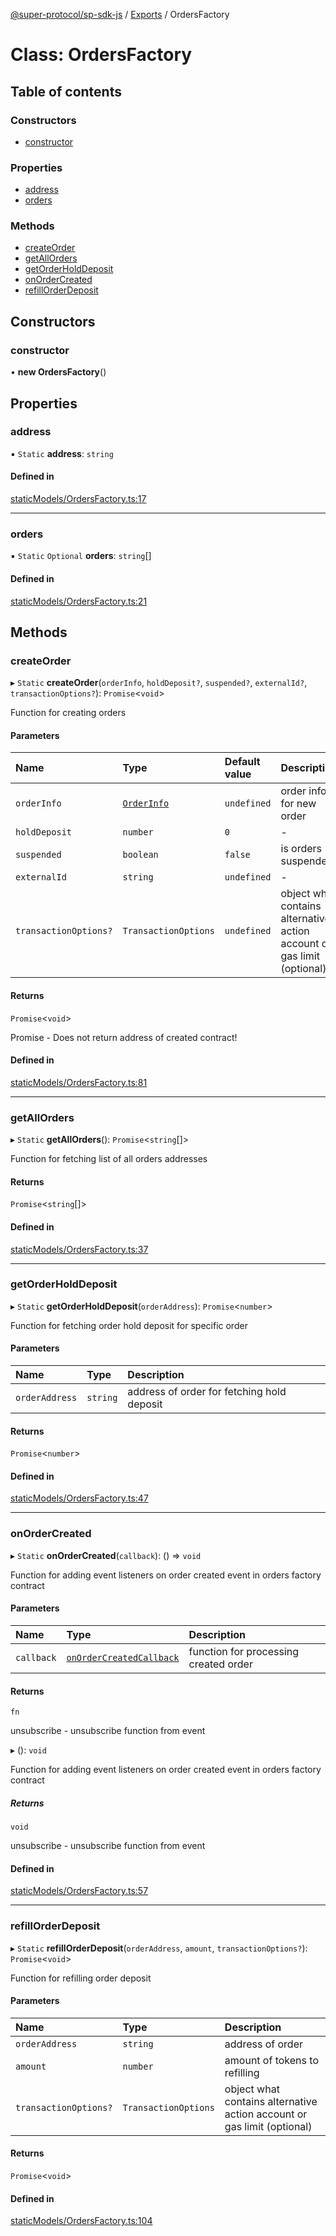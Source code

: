 [@super-protocol/sp-sdk-js](../README.md) / [Exports](../modules.md) / OrdersFactory

# Class: OrdersFactory

## Table of contents

### Constructors

- [constructor](OrdersFactory.md#constructor)

### Properties

- [address](OrdersFactory.md#address)
- [orders](OrdersFactory.md#orders)

### Methods

- [createOrder](OrdersFactory.md#createorder)
- [getAllOrders](OrdersFactory.md#getallorders)
- [getOrderHoldDeposit](OrdersFactory.md#getorderholddeposit)
- [onOrderCreated](OrdersFactory.md#onordercreated)
- [refillOrderDeposit](OrdersFactory.md#refillorderdeposit)

## Constructors

### constructor

• **new OrdersFactory**()

## Properties

### address

▪ `Static` **address**: `string`

#### Defined in

[staticModels/OrdersFactory.ts:17](https://github.com/Super-Protocol/sp-sdk-js/blob/f252afa/src/staticModels/OrdersFactory.ts#L17)

___

### orders

▪ `Static` `Optional` **orders**: `string`[]

#### Defined in

[staticModels/OrdersFactory.ts:21](https://github.com/Super-Protocol/sp-sdk-js/blob/f252afa/src/staticModels/OrdersFactory.ts#L21)

## Methods

### createOrder

▸ `Static` **createOrder**(`orderInfo`, `holdDeposit?`, `suspended?`, `externalId?`, `transactionOptions?`): `Promise`<`void`\>

Function for creating orders

#### Parameters

| Name | Type | Default value | Description |
| :------ | :------ | :------ | :------ |
| `orderInfo` | [`OrderInfo`](../modules.md#orderinfo) | `undefined` | order info for new order |
| `holdDeposit` | `number` | `0` | - |
| `suspended` | `boolean` | `false` | is orders suspended |
| `externalId` | `string` | `undefined` | - |
| `transactionOptions?` | `TransactionOptions` | `undefined` | object what contains alternative action account or gas limit (optional) |

#### Returns

`Promise`<`void`\>

Promise<void> - Does not return address of created contract!

#### Defined in

[staticModels/OrdersFactory.ts:81](https://github.com/Super-Protocol/sp-sdk-js/blob/f252afa/src/staticModels/OrdersFactory.ts#L81)

___

### getAllOrders

▸ `Static` **getAllOrders**(): `Promise`<`string`[]\>

Function for fetching list of all orders addresses

#### Returns

`Promise`<`string`[]\>

#### Defined in

[staticModels/OrdersFactory.ts:37](https://github.com/Super-Protocol/sp-sdk-js/blob/f252afa/src/staticModels/OrdersFactory.ts#L37)

___

### getOrderHoldDeposit

▸ `Static` **getOrderHoldDeposit**(`orderAddress`): `Promise`<`number`\>

Function for fetching order hold deposit for specific order

#### Parameters

| Name | Type | Description |
| :------ | :------ | :------ |
| `orderAddress` | `string` | address of order for fetching hold deposit |

#### Returns

`Promise`<`number`\>

#### Defined in

[staticModels/OrdersFactory.ts:47](https://github.com/Super-Protocol/sp-sdk-js/blob/f252afa/src/staticModels/OrdersFactory.ts#L47)

___

### onOrderCreated

▸ `Static` **onOrderCreated**(`callback`): () => `void`

Function for adding event listeners on order created event in orders factory contract

#### Parameters

| Name | Type | Description |
| :------ | :------ | :------ |
| `callback` | [`onOrderCreatedCallback`](../modules.md#onordercreatedcallback) | function for processing created order |

#### Returns

`fn`

unsubscribe - unsubscribe function from event

▸ (): `void`

Function for adding event listeners on order created event in orders factory contract

##### Returns

`void`

unsubscribe - unsubscribe function from event

#### Defined in

[staticModels/OrdersFactory.ts:57](https://github.com/Super-Protocol/sp-sdk-js/blob/f252afa/src/staticModels/OrdersFactory.ts#L57)

___

### refillOrderDeposit

▸ `Static` **refillOrderDeposit**(`orderAddress`, `amount`, `transactionOptions?`): `Promise`<`void`\>

Function for refilling order deposit

#### Parameters

| Name | Type | Description |
| :------ | :------ | :------ |
| `orderAddress` | `string` | address of order |
| `amount` | `number` | amount of tokens to refilling |
| `transactionOptions?` | `TransactionOptions` | object what contains alternative action account or gas limit (optional) |

#### Returns

`Promise`<`void`\>

#### Defined in

[staticModels/OrdersFactory.ts:104](https://github.com/Super-Protocol/sp-sdk-js/blob/f252afa/src/staticModels/OrdersFactory.ts#L104)
